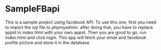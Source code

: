 # SampleFBapi
This is a sample project using facebook API. To use this one, first you need to import the sql file to phpmyadmin. after doing that, you have to replace appid in index.html with your own appid. Then you are good to go. run index.html and click login. This app will fetch your email and facebook profile picture and store it in the database.
